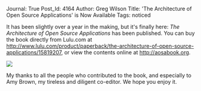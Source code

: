 Journal: True
Post_Id: 4164
Author: Greg Wilson
Title: 'The Architecture of Open Source Applications' is Now Available
Tags: noticed

<p>It has been slightly over a year in the making, but it's finally here: <em>The Architecture of Open Source Applications</em> has been published.  You can buy the book directly from Lulu.com at <a href="http://www.lulu.com/product/paperback/the-architecture-of-open-source-applications/15819207">http://www.lulu.com/product/paperback/the-architecture-of-open-source-applications/15819207</a>, or view the contents online at <a href="http://aosabook.org/">http://aosabook.org</a>.</p>
<p><img src="|filename|/files/2011/05/cover.jpg" /></p>
<p>My thanks to all the people who contributed to the book, and especially to Amy Brown, my tireless and diligent co-editor. We hope you enjoy it.</p>
